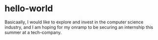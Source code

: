 # hello-world
Basicaally, I would like to explore and invest in the computer science industry, and I am hoping for my onramp to be securing an internship this summer at a tech-company.
